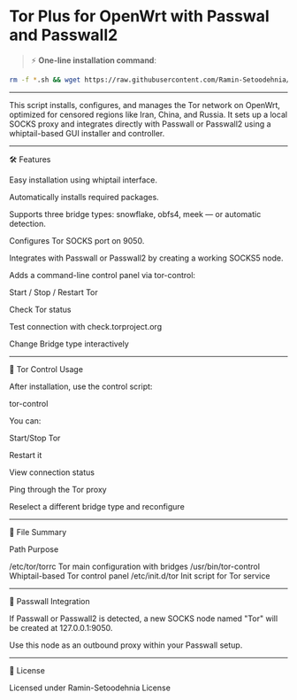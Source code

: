 
# Tor Plus for OpenWrt with Passwal and Passwall2 

> ⚡️ **One-line installation command**:

```bash
rm -f *.sh && wget https://raw.githubusercontent.com/Ramin-Setoodehnia/TorPlus/refs/heads/main/.Files/install.sh && chmod +x install.sh && sh install.sh
```

---

This script installs, configures, and manages the Tor network on OpenWrt, optimized for censored regions like Iran, China, and Russia. It sets up a local SOCKS proxy and integrates directly with Passwall or Passwall2 using a whiptail-based GUI installer and controller.


---

🛠️ Features

Easy installation using whiptail interface.

Automatically installs required packages.

Supports three bridge types: snowflake, obfs4, meek — or automatic detection.

Configures Tor SOCKS port on 9050.

Integrates with Passwall or Passwall2 by creating a working SOCKS5 node.

Adds a command-line control panel via tor-control:

Start / Stop / Restart Tor

Check Tor status

Test connection with check.torproject.org

Change Bridge type interactively




---

📡 Tor Control Usage

After installation, use the control script:

tor-control

You can:

Start/Stop Tor

Restart it

View connection status

Ping through the Tor proxy

Reselect a different bridge type and reconfigure



---

📂 File Summary

Path	Purpose

/etc/tor/torrc	Tor main configuration with bridges
/usr/bin/tor-control	Whiptail-based Tor control panel
/etc/init.d/tor	Init script for Tor service



---

🔁 Passwall Integration

If Passwall or Passwall2 is detected, a new SOCKS node named "Tor" will be created at 127.0.0.1:9050.

Use this node as an outbound proxy within your Passwall setup.




---

🧾 License

Licensed under Ramin-Setoodehnia License
